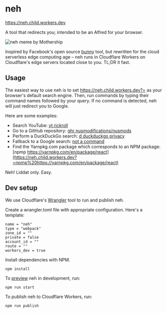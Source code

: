 # neh

<https://neh.child.workers.dev>

A tool that redirects you; intended to be an Alfred for your browser.

![neh meme by Mothership](https://mothership.sg/wp-content/uploads/2015/08/Neh.jpg)

Inspired by Facebook's open source [bunny](http://www.bunny1.org) tool, but
rewritten for the cloud serverless edge computing age – neh runs in Cloudflare
Workers on Cloudflare's edge servers located close to you. TL;DR it fast.

## Usage

The easiest way to use neh is to set <https://neh.child.workers.dev?=> as your
browser's default search engine. Then, run commands by typing their command
names followed by your query. If no command is detected, neh will just redirect
you to Google.

Here are some examples:

* Search YouTube: [yt rickroll](https://neh.child.workers.dev?=yt%20rickroll)
* Go to a GitHub repository: [ghr nusmodifications/nusmods](https://neh.child.workers.dev?=ghr%20nusmodifications/nusmods)
* Perform a DuckDuckGo search: [d duckduckgo privacy](https://neh.child.workers.dev?=d%20duckduckgo%20privacy)
* Fallback to a Google search: [not a command](https://neh.child.workers.dev?=not%20a%20command)
* Find the Yarnpkg.com package which corresponds to an NPM package: [npmp https://yarnpkg.com/en/package/react](https://neh.child.workers.dev?=npmp%20https://yarnpkg.com/en/package/react)

Neh! Liddat only. Easy.

## Dev setup

We use Cloudflare's [Wrangler](https://github.com/cloudflare/wrangler) tool to
run and publish neh.

Create a wrangler.toml file with appropriate configuration. Here's a template:

```
name = "neh"
type = "webpack"
zone_id = ""
private = false
account_id = ""
route = ""
workers_dev = true
```

Install dependencies with NPM.

```
npm install
```

To
[preview](https://developers.cloudflare.com/workers/quickstart/#preview-your-project)
neh in development, run:

```
npm run start
```

To publish neh to Cloudflare Workers, run:

```
npm run publish
```

